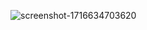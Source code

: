 
![screenshot-1716634703620](https://github.com/thanhlucifer/tool-auto-claim-eggs/assets/88926531/3cadceca-3ad3-4864-870b-ffcadcc4899c)
